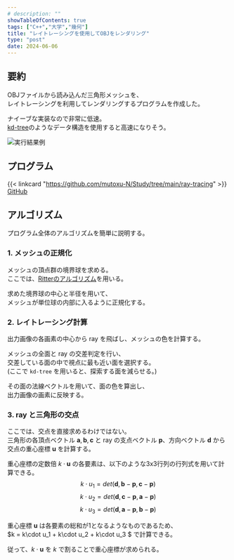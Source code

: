 ```yaml
---
# description: ""
showTableOfContents: true
tags: ["C++","大学","幾何"]
title: "レイトレーシングを使用してOBJをレンダリング"
type: "post"
date: 2024-06-06
---
```


## 要約
OBJファイルから読み込んだ三角形メッシュを、 \
レイトレーシングを利用してレンダリングするプログラムを作成した。

ナイーブな実装なので非常に低速。\
[kd-tree](https://ja.wikipedia.org/wiki/Kd%E6%9C%A8)のようなデータ構造を使用すると高速になりそう。

![実行結果例](/Portfolio/images/posts/ray-tracing/bunny.png)

## プログラム
{{< linkcard "https://github.com/mutoxu-N/Study/tree/main/ray-tracing" >}}
[GitHub](https://github.com/mutoxu-N/Study/tree/main/ray-tracing)

## アルゴリズム
プログラム全体のアルゴリズムを簡単に説明する。

### 1. メッシュの正規化
メッシュの頂点群の境界球を求める。 \
ここでは、[Ritterのアルゴリズム](https://en.wikipedia.org/wiki/Bounding_sphere#Ritter's_bounding_sphere)を用いる。

求めた境界球の中心と半径を用いて、\
メッシュが単位球の内部に入るように正規化する。

### 2. レイトレーシング計算
出力画像の各画素の中心から ray を飛ばし、メッシュの色を計算する。

メッシュの全面と ray の交差判定を行い、 \
交差している面の中で視点に最も近い面を選択する。\
(ここで `kd-tree` を用いると、探索する面を減らせる。)

その面の法線ベクトルを用いて、面の色を算出し、\
出力画像の画素に反映する。

### 3. ray と三角形の交点
ここでは、交点を直接求めるわけではない。 \
三角形の各頂点ベクトル $\boldsymbol{a}, \boldsymbol{b}, \boldsymbol{c}$ と ray の支点ベクトル $\boldsymbol{p}$、方向ベクトル $\boldsymbol{d}$ から\
交点の重心座標 $\boldsymbol{u}$ を計算する。

重心座標の定数倍 $k\cdot \boldsymbol{u}$ の各要素は、以下のような3x3行列の行列式を用いて計算できる。
$$ k\cdot u_1 = det(\boldsymbol{d}, \boldsymbol{b}-\boldsymbol{p}, \boldsymbol{c}-\boldsymbol{p}) $$
$$ k\cdot u_2 = det(\boldsymbol{d}, \boldsymbol{c}-\boldsymbol{p}, \boldsymbol{a}-\boldsymbol{p}) $$
$$ k\cdot u_3 = det(\boldsymbol{d}, \boldsymbol{a}-\boldsymbol{p}, \boldsymbol{b}-\boldsymbol{p}) $$

重心座標 $\boldsymbol{u}$ は各要素の総和が$1$となるようなものであるため、 \
$k = k\cdot u_1 + k\cdot u_2 + k\cdot u_3 $ で計算できる。

従って、$k\cdot \boldsymbol{u}$ を $k$ で割ることで重心座標が求められる。